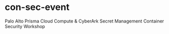 # con-sec-event
Palo Alto Prisma Cloud Compute &amp; CyberArk Secret Management Container Security Workshop 
